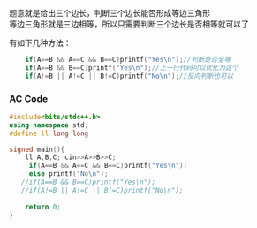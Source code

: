 题意就是给出三个边长，判断三个边长能否形成等边三角形     
等边三角形就是三边相等，所以只需要判断三个边长是否相等就可以了     
    
有如下几种方法：    
```cpp
	if(A==B && A==C && B==C)printf("Yes\n");//判断是否全等
   	if(A==B && B==C)printf("Yes\n");//上一行代码可以优化为这个
   	if(A!=B || A!=C || B!=C)printf("No\n");//反向判断也可以
```

### AC Code    
```cpp
#include<bits/stdc++.h>
using namespace std;
#define ll long long

signed main(){
    ll A,B,C; cin>>A>>B>>C;
     if(A==B && A==C && B==C)printf("Yes\n");
     else printf("No\n");
   //if(A==B && B==C)printf("Yes\n");
   //if(A!=B || A!=C || B!=C)printf("No\n");
    
    return 0;
}
```
